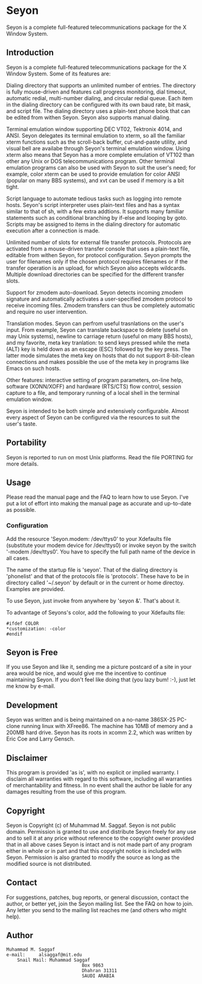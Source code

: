 # Seyon

Seyon is a complete full-featured telecommunications package for
the X Window System.

## Introduction

Seyon is a complete full-featured telecommunications package for
the X Window System.  Some of its features are:

Dialing directory that supports an unlimited number of entries.
The directory is fully mouse-driven and features call progress
monitoring, dial timeout, automatic redial, multi-number dialing,
and circular redial queue. Each item in the dialing directory can
be configured with its own baud rate, bit mask, and script file.
The dialing directory uses a plain-text phone book that can be
edited from withen Seyon. Seyon also supports manual dialing.

Terminal emulation window supporting DEC VT02, Tektronix 4014, and
ANSI. Seyon delegates its terminal emulation to xterm, so all the
familiar xterm functions such as the scroll-back buffer,
cut-and-paste utility, and visual bell are availabe through
Seyon's terminal emulation window. Using xterm also means that
Seyon has a more complete emulation of VT102 than other any Unix
or DOS telecommunications program. Other terminal emulation
programs can also be used with Seyon to suit the user's need; for
example, color xterm can be used to provide emulation for color
ANSI (popular on many BBS systems), and xvt can be used if memory
is a bit tight.

Script language to automate tedious tasks such as logging into
remote hosts. Seyon's script interpreter uses plain-text files and
has a syntax similar to that of sh, with a few extra addtions. It
supports many familiar statements such as conditional branching by
if-else and looping by goto. Scripts may be assigned to items in
the dialing directory for automatic execution after a connection
is made.

Unlimited number of slots for external file transfer protocols.
Protocols are activated from a mouse-driven transfer console that
uses a plain-text file, editable from withen Seyon, for protocol
configuration. Seyon prompts the user for filenames only if the
chosen protocol requires filenames or if the transfer operation is
an upload, for which Seyon also accepts wildcards. Multiple
download directories can be specified for the different transfer
slots.

Support for zmodem auto-download. Seyon detects incoming zmodem
signature and automatically activates a user-specified zmodem
protocol to receive incoming files. Zmodem transfers can thus be
completely automatic and require no user intervention.

Translation modes. Seyon can perfrom useful trasnlations on the
user's input. From example, Seyon can translate backspace to
delete (useful on may Unix systems), newline to carriage return
(useful on many BBS hosts), and my favorite, meta key tranlation:
to send keys pressed while the meta (ALT) key is held down as an
escape (ESC) followed by the key press. The latter mode simulates
the meta key on hosts that do not support 8-bit-clean connections
and makes possible the use of the meta key in programs like Emacs
on such hosts.

Other features: interactive setting of program parameters, on-line
help, software (XONN/XOFF) and hardware (RTS/CTS) flow control,
session capture to a file, and temporary running of a local shell
in the terminal emulation window.

Seyon is intended to be both simple and extensively configurable.
Almost every aspect of Seyon can be configured via the resources
to suit the user's taste.

## Portability

Seyon is reported to run on most Unix platforms. Read the file
PORTING for more details.

## Usage

Please read the manual page and the FAQ to learn how to use Seyon.
I've put a lot of effort into making the manual page as accurate
and up-to-date as possible.

### Configuration

Add the resource 'Seyon.modem: /dev/ttys0' to your Xdefaults file
(substitute your modem device for /dev/ttys0) or invoke seyon by
the switch '-modem /dev/ttys0'. You have to specify the full path
name of the device in all cases.

The name of the startup file is 'seyon'. That of the dialing
directory is 'phonelist' and that of the protocols file is
'protocols'. These have to be in directory called '~/.seyon' by
default or in the current or home directoy. Examples are provided.

To use Seyon, just invoke from anywhere by 'seyon &'. That's about
it.

To advantage of Seyons's color, add the following to your
Xdefaults file:

```text
#ifdef COLOR
*customization: -color
#endif
```

## Seyon is Free

If you use Seyon and like it, sending me a picture postcard of a
site in your area would be nice, and would give me the incentive
to continue maintaining Seyon. If you don't feel like doing that
(you lazy bum! :-), just let me know by e-mail.

## Development

Seyon was written and is being maintained on a no-name 386SX-25
PC-clone running linux with XFree86. The machine has 10MB of
memory and a 200MB hard drive. Seyon has its roots in xcomm 2.2,
which was written by Eric Coe and Larry Gensch.

## Disclaimer

This program is provided 'as is', with no explicit or implied
warranty. I disclaim all warranties with regard to this software,
including all warranties of merchantability and fitness. In no
event shall the author be liable for any damages resulting from
the use of this program.

## Copyright

Seyon is Copyright (c) of Muhammad M. Saggaf. Seyon is not
public domain. Permission is granted to use and distribute Seyon
freely for any use and to sell it at any price without reference to
the copyright owner provided that in all above cases Seyon is intact
and is not made part of any program either in whole or in part and
that this copyright notice is included with Seyon. Permission is
also granted to modify the source as long as the modified source is
not distributed.

## Contact

For suggestions, patches, bug reports, or general discussion,
contact the author, or better yet, join the Seyon mailing list.
See the FAQ on how to join. Any letter you send to the mailing
list reaches me (and others who might help).

## Author

```text
Muhammad M. Saggaf
e-mail:     alsaggaf@mit.edu
    Snail Mail: Muhammad Saggaf
                            Box 9863
                            Dhahran 31311
                            SAUDI ARABIA
```
